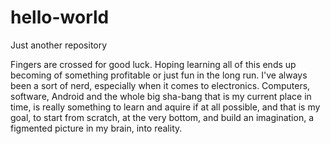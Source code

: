 # hello-world

Just another repository

Fingers are crossed for good luck. Hoping learning all of this ends up becoming of something profitable or just fun in the long run. I've always been a sort of nerd, especially when it comes to electronics. Computers, software, Android and the whole big sha-bang that is my current place in time, is really something to learn and aquire if at all possible, and that is my goal, to start from scratch, at the very bottom, and build an imagination, a figmented picture in my brain, into reality.
